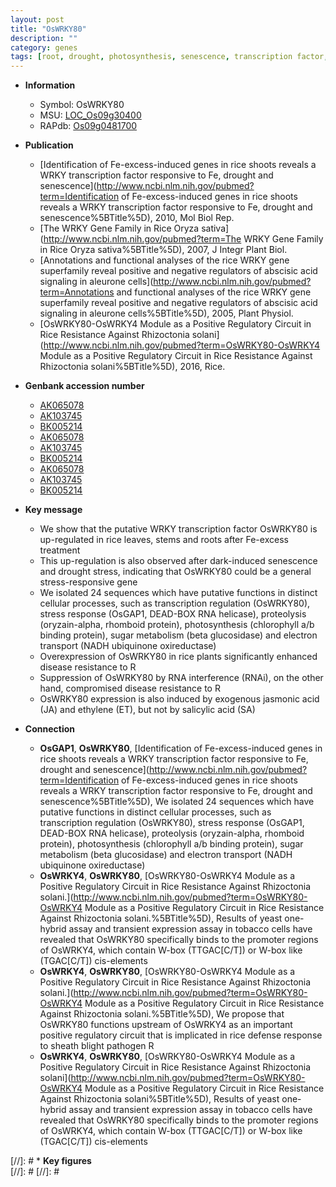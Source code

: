 ```yaml
---
layout: post
title: "OsWRKY80"
description: ""
category: genes
tags: [root, drought, photosynthesis, senescence, transcription factor, stem, resistance, ethylene, disease, salicylic acid, disease resistance, jasmonic, jasmonic acid]
---
```


* **Information**  
    + Symbol: OsWRKY80  
    + MSU: [LOC_Os09g30400](http://rice.plantbiology.msu.edu/cgi-bin/ORF_infopage.cgi?orf=LOC_Os09g30400)  
    + RAPdb: [Os09g0481700](http://rapdb.dna.affrc.go.jp/viewer/gbrowse_details/irgsp1?name=Os09g0481700)  

* **Publication**  
    + [Identification of Fe-excess-induced genes in rice shoots reveals a WRKY transcription factor responsive to Fe, drought and senescence](http://www.ncbi.nlm.nih.gov/pubmed?term=Identification of Fe-excess-induced genes in rice shoots reveals a WRKY transcription factor responsive to Fe, drought and senescence%5BTitle%5D), 2010, Mol Biol Rep.
    + [The WRKY Gene Family in Rice Oryza sativa](http://www.ncbi.nlm.nih.gov/pubmed?term=The WRKY Gene Family in Rice Oryza sativa%5BTitle%5D), 2007, J Integr Plant Biol.
    + [Annotations and functional analyses of the rice WRKY gene superfamily reveal positive and negative regulators of abscisic acid signaling in aleurone cells](http://www.ncbi.nlm.nih.gov/pubmed?term=Annotations and functional analyses of the rice WRKY gene superfamily reveal positive and negative regulators of abscisic acid signaling in aleurone cells%5BTitle%5D), 2005, Plant Physiol.
    + [OsWRKY80-OsWRKY4 Module as a Positive Regulatory Circuit in Rice Resistance Against Rhizoctonia solani](http://www.ncbi.nlm.nih.gov/pubmed?term=OsWRKY80-OsWRKY4 Module as a Positive Regulatory Circuit in Rice Resistance Against Rhizoctonia solani%5BTitle%5D), 2016, Rice.

* **Genbank accession number**  
    + [AK065078](http://www.ncbi.nlm.nih.gov/nuccore/AK065078)
    + [AK103745](http://www.ncbi.nlm.nih.gov/nuccore/AK103745)
    + [BK005214](http://www.ncbi.nlm.nih.gov/nuccore/BK005214)
    + [AK065078](http://www.ncbi.nlm.nih.gov/nuccore/AK065078)
    + [AK103745](http://www.ncbi.nlm.nih.gov/nuccore/AK103745)
    + [BK005214](http://www.ncbi.nlm.nih.gov/nuccore/BK005214)
    + [AK065078](http://www.ncbi.nlm.nih.gov/nuccore/AK065078)
    + [AK103745](http://www.ncbi.nlm.nih.gov/nuccore/AK103745)
    + [BK005214](http://www.ncbi.nlm.nih.gov/nuccore/BK005214)

* **Key message**  
    + We show that the putative WRKY transcription factor OsWRKY80 is up-regulated in rice leaves, stems and roots after Fe-excess treatment
    + This up-regulation is also observed after dark-induced senescence and drought stress, indicating that OsWRKY80 could be a general stress-responsive gene
    + We isolated 24 sequences which have putative functions in distinct cellular processes, such as transcription regulation (OsWRKY80), stress response (OsGAP1, DEAD-BOX RNA helicase), proteolysis (oryzain-alpha, rhomboid protein), photosynthesis (chlorophyll a/b binding protein), sugar metabolism (beta glucosidase) and electron transport (NADH ubiquinone oxireductase)
    + Overexpression of OsWRKY80 in rice plants significantly enhanced disease resistance to R
    + Suppression of OsWRKY80 by RNA interference (RNAi), on the other hand, compromised disease resistance to R
    + OsWRKY80 expression is also induced by exogenous jasmonic acid (JA) and ethylene (ET), but not by salicylic acid (SA)

* **Connection**  
    + __OsGAP1__, __OsWRKY80__, [Identification of Fe-excess-induced genes in rice shoots reveals a WRKY transcription factor responsive to Fe, drought and senescence](http://www.ncbi.nlm.nih.gov/pubmed?term=Identification of Fe-excess-induced genes in rice shoots reveals a WRKY transcription factor responsive to Fe, drought and senescence%5BTitle%5D), We isolated 24 sequences which have putative functions in distinct cellular processes, such as transcription regulation (OsWRKY80), stress response (OsGAP1, DEAD-BOX RNA helicase), proteolysis (oryzain-alpha, rhomboid protein), photosynthesis (chlorophyll a/b binding protein), sugar metabolism (beta glucosidase) and electron transport (NADH ubiquinone oxireductase)
    + __OsWRKY4__, __OsWRKY80__, [OsWRKY80-OsWRKY4 Module as a Positive Regulatory Circuit in Rice Resistance Against Rhizoctonia solani.](http://www.ncbi.nlm.nih.gov/pubmed?term=OsWRKY80-OsWRKY4 Module as a Positive Regulatory Circuit in Rice Resistance Against Rhizoctonia solani.%5BTitle%5D), Results of yeast one-hybrid assay and transient expression assay in tobacco cells have revealed that OsWRKY80 specifically binds to the promoter regions of OsWRKY4, which contain W-box (TTGAC[C/T]) or W-box like (TGAC[C/T]) cis-elements
    + __OsWRKY4__, __OsWRKY80__, [OsWRKY80-OsWRKY4 Module as a Positive Regulatory Circuit in Rice Resistance Against Rhizoctonia solani.](http://www.ncbi.nlm.nih.gov/pubmed?term=OsWRKY80-OsWRKY4 Module as a Positive Regulatory Circuit in Rice Resistance Against Rhizoctonia solani.%5BTitle%5D), We propose that OsWRKY80 functions upstream of OsWRKY4 as an important positive regulatory circuit that is implicated in rice defense response to sheath blight pathogen R
    + __OsWRKY4__, __OsWRKY80__, [OsWRKY80-OsWRKY4 Module as a Positive Regulatory Circuit in Rice Resistance Against Rhizoctonia solani](http://www.ncbi.nlm.nih.gov/pubmed?term=OsWRKY80-OsWRKY4 Module as a Positive Regulatory Circuit in Rice Resistance Against Rhizoctonia solani%5BTitle%5D), Results of yeast one-hybrid assay and transient expression assay in tobacco cells have revealed that OsWRKY80 specifically binds to the promoter regions of OsWRKY4, which contain W-box (TTGAC[C/T]) or W-box like (TGAC[C/T]) cis-elements

[//]: # * **Key figures**  
[//]: # 
[//]: # 
